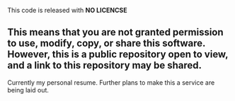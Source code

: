 This code is released with **NO LICENCSE**

This means that you are not granted permission to use, modify, copy, or share this software. However, this is a public repository open to view, and a link to this repository may be shared.
-
Currently my personal resume. Further plans to make this a service are being laid out.
